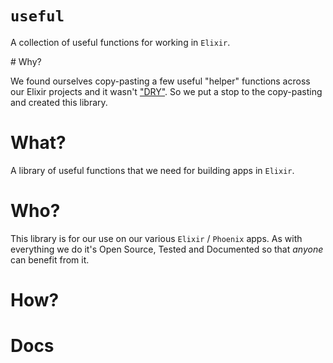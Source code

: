 # `useful`

A collection of useful functions for working in `Elixir`.


# Why?

We found ourselves copy-pasting a few useful "helper" functions
across our Elixir projects and it wasn't 
["DRY"](https://en.wikipedia.org/wiki/Don%27t_repeat_yourself).
So we put a stop to the copy-pasting and created this library.

# What?

A library of useful functions that we need for building apps in `Elixir`.


# Who?

This library is for our use on our various `Elixir` / `Phoenix` apps.
As with everything we do it's Open Source, Tested and Documented 
so that _anyone_ can benefit from it.

# How?



# Docs

